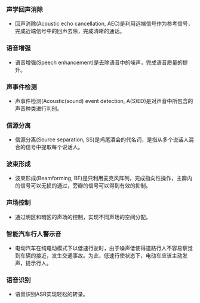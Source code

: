 

### 声学回声消除
- 回声消除(Acoustic echo cancellation, AEC)是利用远端信号作为参考信号，完成近端信号中的回声去除，完成清晰的通话。 
### 语音增强  
- 语音增强(Speech enhancement)是去除语音中的噪声，完成语音质量的提升。
### 声事件检测
- 声事件检测(Acoustic(sound) event detection, A(S)ED)是对声音中所包含的声音种类进行判别。 
### 信源分离
- 信源分离(Source separation, SS)是鸡尾酒会的代名词，是指从多个说话人混合的信号中提取每个说话人。 
### 波束形成
- 波束形成(Beamforming, BF)是只利用麦克风阵列，完成指向性操作，主瓣内的信号可以无损的通过，旁瓣的信号可以得到有效的抑制。 
### 声场控制
- 通过明区和暗区的声场的控制，实现不同声场的空间分配。
### 智能汽车行人警示音
- 电动汽车在纯电动模式下以低速行驶时，由于噪声低使得道路行人不容易察觉到车辆的接近，发生交通事故。为此，低速行使状态下，电动车应该主动发声，提示行人。
### 语音识别
- 语音识别ASR实现轻松的转录。
